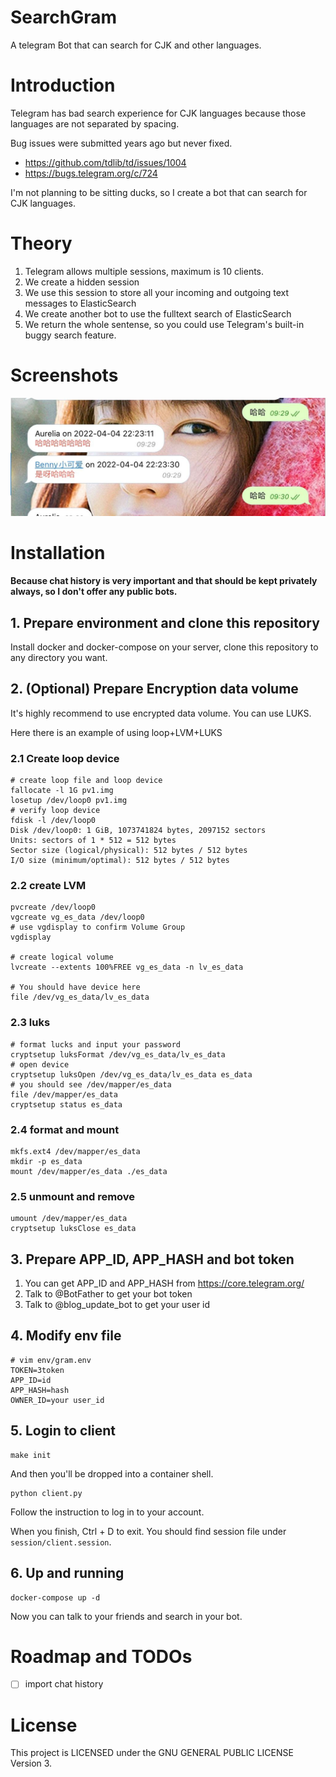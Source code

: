 # SearchGram

A telegram Bot that can search for CJK and other languages.

# Introduction

Telegram has bad search experience for CJK languages because those languages are not separated by spacing.

Bug issues were submitted years ago but never fixed.

* https://github.com/tdlib/td/issues/1004
* https://bugs.telegram.org/c/724

I'm not planning to be sitting ducks, so I create a bot that can search for CJK languages.

# Theory

1. Telegram allows multiple sessions, maximum is 10 clients.
2. We create a hidden session
3. We use this session to store all your incoming and outgoing text messages to ElasticSearch
4. We create another bot to use the fulltext search of ElasticSearch
5. We return the whole sentense, so you could use Telegram's built-in buggy search feature.

# Screenshots

![](assets/1.jpeg)

# Installation

**Because chat history is very important and that should be kept privately always, so I don't offer any public bots.**

## 1. Prepare environment and clone this repository

Install docker and docker-compose on your server, clone this repository to any directory you want.

## 2. (Optional) Prepare Encryption data volume

It's highly recommend to use encrypted data volume. You can use LUKS.

Here there is an example of using loop+LVM+LUKS

### 2.1 Create loop device

```shell
# create loop file and loop device
fallocate -l 1G pv1.img
losetup /dev/loop0 pv1.img
# verify loop device
fdisk -l /dev/loop0
Disk /dev/loop0: 1 GiB, 1073741824 bytes, 2097152 sectors
Units: sectors of 1 * 512 = 512 bytes
Sector size (logical/physical): 512 bytes / 512 bytes
I/O size (minimum/optimal): 512 bytes / 512 bytes

```

### 2.2 create LVM

```shell
pvcreate /dev/loop0
vgcreate vg_es_data /dev/loop0
# use vgdisplay to confirm Volume Group
vgdisplay

# create logical volume
lvcreate --extents 100%FREE vg_es_data -n lv_es_data

# You should have device here 
file /dev/vg_es_data/lv_es_data
```

### 2.3 luks

```shell
# format lucks and input your password
cryptsetup luksFormat /dev/vg_es_data/lv_es_data
# open device
cryptsetup luksOpen /dev/vg_es_data/lv_es_data es_data
# you should see /dev/mapper/es_data
file /dev/mapper/es_data
cryptsetup status es_data
```

### 2.4 format and mount

```shell
mkfs.ext4 /dev/mapper/es_data
mkdir -p es_data
mount /dev/mapper/es_data ./es_data
```

### 2.5 unmount and remove

```shell
umount /dev/mapper/es_data
cryptsetup luksClose es_data
````

## 3. Prepare APP_ID, APP_HASH and bot token

1. You can get APP_ID and APP_HASH from https://core.telegram.org/
2. Talk to @BotFather to get your bot token
3. Talk to @blog_update_bot to get your user id

## 4. Modify env file

```shell
# vim env/gram.env
TOKEN=3token
APP_ID=id
APP_HASH=hash
OWNER_ID=your user_id

```

## 5. Login to client

```shell
make init
```

And then you'll be dropped into a container shell.

```shell
python client.py
```

Follow the instruction to log in to your account.

When you finish, Ctrl + D to exit. You should find session file under `session/client.session`.

## 6. Up and running

```shell
docker-compose up -d
```

Now you can talk to your friends and search in your bot.

# Roadmap and TODOs

- [ ] import chat history

# License

This project is LICENSED under the GNU GENERAL PUBLIC LICENSE Version 3.